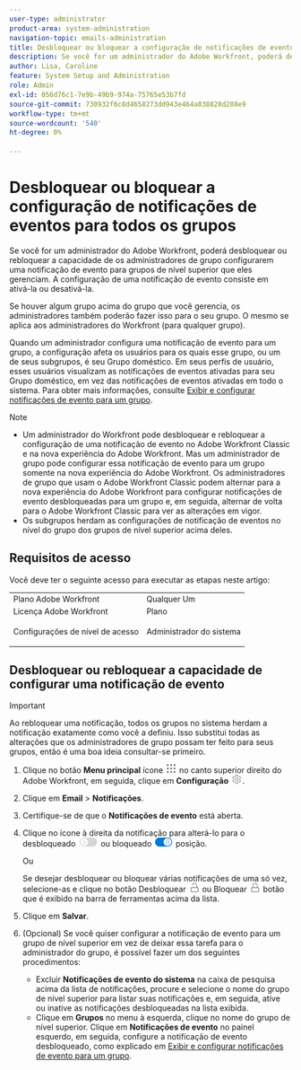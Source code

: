 ```yaml
---
user-type: administrator
product-area: system-administration
navigation-topic: emails-administration
title: Desbloquear ou bloquear a configuração de notificações de eventos para todos os grupos
description: Se você for um administrador do Adobe Workfront, poderá desbloquear ou rebloquear a capacidade de os administradores de grupo configurarem uma notificação de evento para grupos de nível superior que eles gerenciam. A configuração de uma notificação de evento consiste em ativá-la ou desativá-la.
author: Lisa, Caroline
feature: System Setup and Administration
role: Admin
exl-id: 056d76c1-7e9b-49b9-974a-75765e53b7fd
source-git-commit: 730932f6c8d4658273dd943e464a038828d288e9
workflow-type: tm+mt
source-wordcount: '540'
ht-degree: 0%

---
```


# Desbloquear ou bloquear a configuração de notificações de eventos para todos os grupos

Se você for um administrador do Adobe Workfront, poderá desbloquear ou rebloquear a capacidade de os administradores de grupo configurarem uma notificação de evento para grupos de nível superior que eles gerenciam. A configuração de uma notificação de evento consiste em ativá-la ou desativá-la.

Se houver algum grupo acima do grupo que você gerencia, os administradores também poderão fazer isso para o seu grupo. O mesmo se aplica aos administradores do Workfront (para qualquer grupo).

Quando um administrador configura uma notificação de evento para um grupo, a configuração afeta os usuários para os quais esse grupo, ou um de seus subgrupos, é seu Grupo doméstico. Em seus perfis de usuário, esses usuários visualizam as notificações de eventos ativadas para seu Grupo doméstico, em vez das notificações de eventos ativadas em todo o sistema. Para obter mais informações, consulte [Exibir e configurar notificações de evento para um grupo](../../../administration-and-setup/manage-groups/create-and-manage-groups/view-and-configure-event-notifications-group.md).

>[!NOTE]
>
>* Um administrador do Workfront pode desbloquear e rebloquear a configuração de uma notificação de evento no Adobe Workfront Classic e na nova experiência do Adobe Workfront. Mas um administrador de grupo pode configurar essa notificação de evento para um grupo somente na nova experiência do Adobe Workfront. Os administradores de grupo que usam o Adobe Workfront Classic podem alternar para a nova experiência do Adobe Workfront para configurar notificações de evento desbloqueadas para um grupo e, em seguida, alternar de volta para o Adobe Workfront Classic para ver as alterações em vigor.
>* Os subgrupos herdam as configurações de notificação de eventos no nível do grupo dos grupos de nível superior acima deles.
>


## Requisitos de acesso

Você deve ter o seguinte acesso para executar as etapas neste artigo:

<table style="table-layout:auto"> 
 <col> 
 <col> 
 <tbody> 
  <tr> 
   <td role="rowheader">Plano Adobe Workfront</td> 
   <td>Qualquer Um</td> 
  </tr> 
  <tr> 
   <td role="rowheader">Licença Adobe Workfront</td> 
   <td>Plano</td> 
  </tr> 
  <tr> 
   <td role="rowheader">Configurações de nível de acesso</td> 
   <td> <p>Administrador do sistema</p> </td> 
  </tr> 
 </tbody> 
</table>

## Desbloquear ou rebloquear a capacidade de configurar uma notificação de evento

>[!IMPORTANT]
>
>Ao rebloquear uma notificação, todos os grupos no sistema herdam a notificação exatamente como você a definiu. Isso substitui todas as alterações que os administradores de grupo possam ter feito para seus grupos, então é uma boa ideia consultar-se primeiro.

1. Clique no botão **Menu principal** ícone ![](assets/main-menu-icon.png) no canto superior direito do Adobe Workfront, em seguida, clique em **Configuração** ![](assets/gear-icon-settings.png).

1. Clique em **Email** > **Notificações**.

1. Certifique-se de que o **Notificações de evento** está aberta.
1. Clique no ícone à direita da notificação para alterá-lo para o desbloqueado ![](assets/lock-toggle-button.png) ou bloqueado ![](assets/unlock-toggle-button.png) posição.

   Ou

   Se desejar desbloquear ou bloquear várias notificações de uma só vez, selecione-as e clique no botão Desbloquear ![](assets/unlock-icon-toolbar.png) ou Bloquear ![](assets/lock-icon-locked-qs.png) botão que é exibido na barra de ferramentas acima da lista.

1. Clique em **Salvar**.
1. (Opcional) Se você quiser configurar a notificação de evento para um grupo de nível superior em vez de deixar essa tarefa para o administrador do grupo, é possível fazer um dos seguintes procedimentos:

   * Excluir **Notificações de evento do sistema** na caixa de pesquisa acima da lista de notificações, procure e selecione o nome do grupo de nível superior para listar suas notificações e, em seguida, ative ou inative as notificações desbloqueadas na lista exibida.
   * Clique em **Grupos** no menu à esquerda, clique no nome do grupo de nível superior. Clique em **Notificações de evento** no painel esquerdo, em seguida, configure a notificação de evento desbloqueado, como explicado em [Exibir e configurar notificações de evento para um grupo](../../../administration-and-setup/manage-groups/create-and-manage-groups/view-and-configure-event-notifications-group.md).
